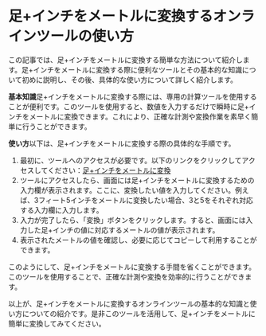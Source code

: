 足+インチをメートルに変換するオンラインツールの使い方
===========================

この記事では、足+インチをメートルに変換する簡単な方法について紹介します。足+インチをメートルに変換する際に便利なツールとその基本的な知識について初めに説明し、その後、具体的な使い方について詳しく紹介します。

**基本知識**足+インチをメートルに変換する際には、専用の計算ツールを使用することが便利です。このツールを使用すると、数値を入力するだけで瞬時に足+インチをメートルに変換できます。これにより、正確な計測や変換作業を素早く簡単に行うことができます。

**使い方**以下は、足+インチをメートルに変換する際の具体的な手順です。

1. 最初に、ツールへのアクセスが必要です。以下のリンクをクリックしてアクセスしてください：[足+インチをメートルに変換](https://www.onlinecalculatorsfree.com/ja/convert/feet-inch-to-meter.html)
2. ツールにアクセスしたら、画面には足+インチをメートルに変換するための入力欄が表示されます。ここに、変換したい値を入力してください。例えば、3フィート5インチをメートルに変換したい場合、3と5をそれぞれ対応する入力欄に入力します。
3. 入力が完了したら、「変換」ボタンをクリックします。すると、画面には入力した足+インチの値に対応するメートルの値が表示されます。
4. 表示されたメートルの値を確認し、必要に応じてコピーして利用することができます。

このようにして、足+インチをメートルに変換する手間を省くことができます。このツールを使用することで、正確な計測や変換を効率的に行うことができます。

以上が、足+インチをメートルに変換するオンラインツールの基本的な知識と使い方についての紹介です。是非このツールを活用して、足+インチをメートルに簡単に変換してみてください。